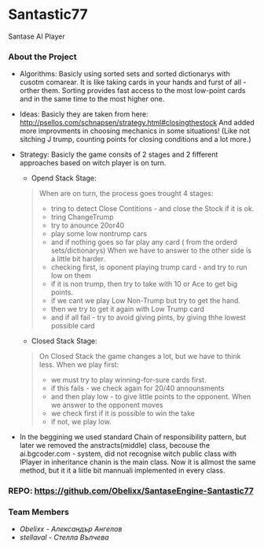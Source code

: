# Santastic77
Santase AI Player

### About the Project
- Аlgorithms:
Basicly using sorted sets and sorted dictionarys with cusotm comarear. It is like taking cards in your hands and furst of all - orther them. Sorting provides fast access to the most low-point cards and in the same time to the most higher one.

- Ideas: 
Basicly they are taken from here: http://psellos.com/schnapsen/strategy.html#closingthestock
And added more improvments in choosing mechanics in some situations! (Like not sitching J trump, counting points for closing conditions and a lot more.)

- Strategy:
Basicly the game consits of 2 stages and 2 fifferent approaches based on witch player is on turn.
	- Opend Stack Stage:
	> When are on turn, the process goes trought 4 stages:
	> - tring to detect Close Contitions - and close the Stock if it is ok.
	> - tring ChangeTrump
	> - try to anounce 20or40
	> - play some low nontrump cars
	> - and if nothing goes so far play any card ( from the orderd sets/dictionarys)
	> When we have to answer to the other side is a little bit harder.
	> - checking first, is oponent playing trump card - and try to run low on them
	> - if it is non trump, then try to take with 10 or Ace to get big points.
	> - if we cant we play Low Non-Trump but try to get the hand.
	> - then we try to get it again with Low Trump card
	> - and if all fail - try to avoid giving pints, by giving thhe lowest possible card
	- Closed Stack Stage:  
	> On Closed Stack the game changes a lot, but we have to think less.
	> When we play first:
	> - we must try to play winning-for-sure cards first.
	> - if this fails - we check again for 20/40 announsments
	> - and then play low - to give little points to the opponent.
	> When we answer to the opponent moves
	> - we check first if it is possible to win the take
	> - if not, we play low.

- In the beggining we used standard Chain of responsibility pattern, but later we removed the anstracts(middle) class, becouse the ai.bgcoder.com - system, did not recognise witch public class with IPlayer in inheritance chanin is the main class. Now it is allmost the same method, but it it a liitle bit mannuali implemented in every class. 

### REPO: https://github.com/Obelixx/SantaseEngine-Santastic77

### Team Members
* _Obelixx - Александър Ангелов_
* _stellaval - Стелла Вълчева_